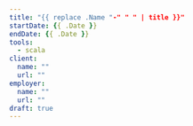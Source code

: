 ```yaml
---
title: "{{ replace .Name "-" " " | title }}"
startDate: {{ .Date }}
endDate: {{ .Date }}
tools:
  - scala
client:
  name: ""
  url: ""
employer:
  name: ""
  url: ""
draft: true
---
```



